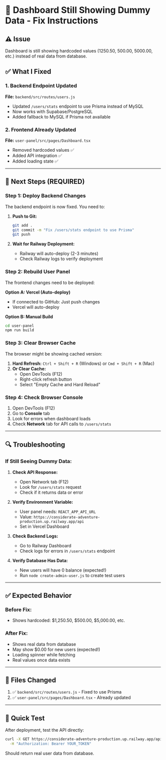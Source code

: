# 🔧 Dashboard Still Showing Dummy Data - Fix Instructions

## ⚠️ Issue
Dashboard is still showing hardcoded values (1250.50, 500.00, 5000.00, etc.) instead of real data from database.

## ✅ What I Fixed

### 1. Backend Endpoint Updated
**File:** `backend/src/routes/users.js`
- Updated `/users/stats` endpoint to use Prisma instead of MySQL
- Now works with Supabase/PostgreSQL
- Added fallback to MySQL if Prisma not available

### 2. Frontend Already Updated
**File:** `user-panel/src/pages/Dashboard.tsx`
- Removed hardcoded values ✅
- Added API integration ✅
- Added loading state ✅

---

## 🚀 Next Steps (REQUIRED)

### Step 1: Deploy Backend Changes
The backend endpoint is now fixed. You need to:

1. **Push to Git:**
   ```bash
   git add .
   git commit -m "Fix /users/stats endpoint to use Prisma"
   git push
   ```

2. **Wait for Railway Deployment:**
   - Railway will auto-deploy (2-3 minutes)
   - Check Railway logs to verify deployment

### Step 2: Rebuild User Panel
The frontend changes need to be deployed:

**Option A: Vercel (Auto-deploy)**
- If connected to GitHub: Just push changes
- Vercel will auto-deploy

**Option B: Manual Build**
```bash
cd user-panel
npm run build
```

### Step 3: Clear Browser Cache
The browser might be showing cached version:

1. **Hard Refresh:** `Ctrl + Shift + R` (Windows) or `Cmd + Shift + R` (Mac)
2. **Or Clear Cache:**
   - Open DevTools (F12)
   - Right-click refresh button
   - Select "Empty Cache and Hard Reload"

### Step 4: Check Browser Console
1. Open DevTools (F12)
2. Go to **Console** tab
3. Look for errors when dashboard loads
4. Check **Network** tab for API calls to `/users/stats`

---

## 🔍 Troubleshooting

### If Still Seeing Dummy Data:

1. **Check API Response:**
   - Open Network tab (F12)
   - Look for `/users/stats` request
   - Check if it returns data or error

2. **Verify Environment Variable:**
   - User panel needs: `REACT_APP_API_URL`
   - Value: `https://considerate-adventure-production.up.railway.app/api`
   - Set in Vercel Dashboard

3. **Check Backend Logs:**
   - Go to Railway Dashboard
   - Check logs for errors in `/users/stats` endpoint

4. **Verify Database Has Data:**
   - New users will have 0 balance (expected!)
   - Run `node create-admin-user.js` to create test users

---

## ✅ Expected Behavior

### Before Fix:
- Shows hardcoded: $1,250.50, $500.00, $5,000.00, etc.

### After Fix:
- Shows real data from database
- May show $0.00 for new users (expected!)
- Loading spinner while fetching
- Real values once data exists

---

## 📝 Files Changed

1. ✅ `backend/src/routes/users.js` - Fixed to use Prisma
2. ✅ `user-panel/src/pages/Dashboard.tsx` - Already updated

---

## 🎯 Quick Test

After deployment, test the API directly:

```bash
curl -X GET https://considerate-adventure-production.up.railway.app/api/users/stats \
  -H "Authorization: Bearer YOUR_TOKEN"
```

Should return real user data from database.


